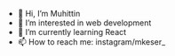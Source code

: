 - 👋 Hi, I’m Muhittin
- 👀 I’m interested in web development
- 🌱 I’m currently learning React
- 📫 How to reach me: instagram/mkeser_

<!---
susluparantez/susluparantez is a ✨ special ✨ repository because its `README.md` (this file) appears on your GitHub profile.
You can click the Preview link to take a look at your changes.
--->
